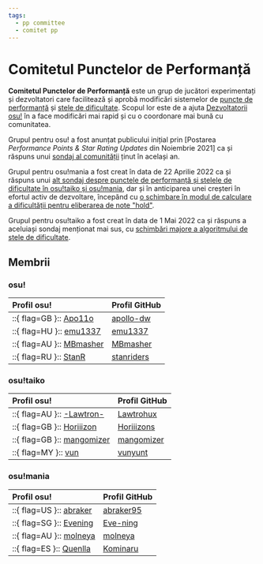 ```yaml
---
tags:
  - pp committee
  - comitet pp
---
```


# Comitetul Punctelor de Performanță

**Comitetul Punctelor de Performanță** este un grup de jucători experimentați și dezvoltatori care facilitează și aprobă modificări sistemelor de [puncte de performanță](/wiki/Performance_points) și [stele de dificultate](/wiki/Beatmapping/Star_rating). Scopul lor este de a ajuta [Dezvoltatorii osu!](/wiki/People/The_Team/Developers) în a face modificări mai rapid și cu o coordonare mai bună cu comunitatea. 

Grupul pentru osu! a fost anunțat publicului inițial prin [Postarea *Performance Points & Star Rating Updates* din Noiembrie 2021] ca și răspuns unui [sondaj al comunității](https://osu.ppy.sh/home/news/2021-11-09-performance-points-star-rating-updates) ținut în același an.

Grupul pentru osu!mania a fost creat în data de 22 Aprilie 2022 ca și răspuns unui [alt sondaj despre punctele de performanță și stelele de dificultate în osu!taiko și osu!mania](https://osu.ppy.sh/home/news/2022-01-14-taiko-mania-pp-sr-survey), dar și în anticiparea unei creșteri în efortul activ de dezvoltare, începănd cu [o schimbare în modul de calculare a dificultății pentru eliberarea de note "hold"](https://github.com/ppy/osu/pull/17913).

Grupul pentru osu!taiko a fost creat în data de 1 Mai 2022 ca și răspuns a aceluiași sondaj menționat mai sus, cu [schimbări majore a algoritmului de stele de dificultate](https://docs.google.com/document/d/1Z5GC4DMqOVzeIERMSK3qpQaqjq-sVnhbuoxAwy9qxDs/edit).

## Membrii

### osu!

| Profil osu! | Profil GitHub |
| :-- | :-- |
| ::{ flag=GB }:: [Apo11o](https://osu.ppy.sh/users/9558549) | [apollo-dw](https://github.com/apollo-dw) |
| ::{ flag=HU }:: [emu1337](https://osu.ppy.sh/users/2185987) | [emu1337](https://github.com/emu1337) |
| ::{ flag=AU }:: [MBmasher](https://osu.ppy.sh/users/4498616) | [MBmasher](https://github.com/MBmasher) |
| ::{ flag=RU }:: [StanR](https://osu.ppy.sh/users/7217455) | [stanriders](https://github.com/stanriders) |

### osu!taiko

| Profil osu! | Profil GitHub |
| :-- | :-- |
| ::{ flag=AU }:: [-Lawtron-](https://osu.ppy.sh/users/11475208) | [Lawtrohux](https://github.com/Lawtrohux) |
| ::{ flag=GB }:: [Horiiizon](https://osu.ppy.sh/users/8071438) | [Horiiizons](https://github.com/Horiiizons) |
| ::{ flag=GB }:: [mangomizer](https://osu.ppy.sh/users/1893718) | [mangomizer](https://github.com/mangomizer) |
| ::{ flag=MY }:: [vun](https://osu.ppy.sh/users/6932501) | [vunyunt](https://github.com/vunyunt) |

### osu!mania

| Profil osu! | Profil GitHub |
| :-- | :-- |
| ::{ flag=US }:: [abraker](https://osu.ppy.sh/users/4635891) | [abraker95](https://github.com/abraker95) |
| ::{ flag=SG }:: [Evening](https://osu.ppy.sh/users/2193881) | [Eve-ning](https://github.com/Eve-ning) |
| ::{ flag=AU }:: [molneya](https://osu.ppy.sh/users/8945180) | [molneya](https://github.com/molneya) |
| ::{ flag=ES }:: [Quenlla](https://osu.ppy.sh/users/4725379) | [Kominaru](https://github.com/Kominaru) |
